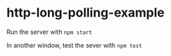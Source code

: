 # http-long-polling-example

Run the server with `npm start`

In another window, test the sever with `npm test`
